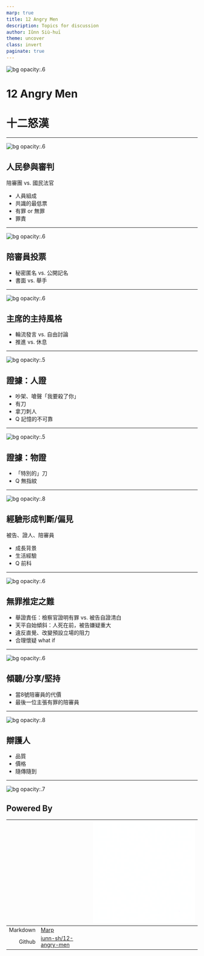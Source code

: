 ```yaml
---
marp: true
title: 12 Angry Men
description: Topics for discussion
author: Iûnn Siù-huī
theme: uncover
class: invert
paginate: true
---
```


<!-- _paginate: false -->
<!-- _footer: "United Artists, Public domain, via [Dr. Macro's High Quality Movie Scans](https://www.doctormacro.com/Movie%20Summaries/A/12%20Angry%20Men.htm)" -->

![bg opacity:.6](https://www.doctormacro.com/Images/Fonda,%20Henry/Annex/Annex%20-%20Fonda,%20Henry%20(12%20Angry%20Men)_01.jpg)

# 12 Angry Men
# 十二怒漢

---

<!-- _footer: "United Artists, Public domain, via [cultura](https://www.cultura.id/12-angry-men-review)" -->

![bg opacity:.6](https://www.cultura.id/wp-content/uploads/2022/07/12-Angry-Men.jpg)

## 人民參與審判

陪審團 vs. 國民法官
* 人員組成
* 共識的最低票
* 有罪 or 無罪
* 罪責

---

<!-- _footer: "United Artists, Public domain, via [Variety](https://variety.com/1956/film/reviews/12-angry-men-review-1200418382/)" -->

![bg opacity:.6](https://variety.com/wp-content/uploads/2022/10/12-HOMMES-EN-COLERE-1957-01-C-United-Artists.jpg?w=1000&h=563&crop=1)

## 陪審員投票

* 秘密匿名 vs. 公開記名
* 書面 vs. 舉手

---

<!-- _footer: "United Artists, Public domain, via [So The Theory Goes](https://www.sothetheorygoes.com/12-angry-men/)" -->

![bg opacity:.6](https://www.sothetheorygoes.com/wp-content/uploads/2018/05/12-angry-men_5eacea0c.jpg)

## 主席的主持風格

* 輪流發言 vs. 自由討論
* 推進 vs. 休息

---

<!-- _footer: "United Artists, Public domain, via [Dr. Macro's High Quality Movie Scans](https://www.doctormacro.com/Movie%20Summaries/A/12%20Angry%20Men.htm)" -->

![bg opacity:.5](https://www.doctormacro.com/Images/Fonda,%20Henry/Annex/NRFPT/Annex%20-%20Fonda,%20Henry%20(12%20Angry%20Men)_NRFPT_05.jpg)

## 證據：人證

* 吵架、嗆聲「我要殺了你」
* 有刀
* 拿刀刺人
* Q 記憶的不可靠

---

<!-- _footer: "United Artists, Public domain, via [Dr. Macro's High Quality Movie Scans](https://www.doctormacro.com/Movie%20Summaries/A/12%20Angry%20Men.htm)" -->

![bg opacity:.5](https://www.doctormacro.com/Images/Fonda,%20Henry/Annex/Annex%20-%20Fonda,%20Henry%20(12%20Angry%20Men)_02.jpg)

## 證據：物證

* 「特別的」刀
* Q 無指紋

---

<!-- _footer: "United Artists, Public domain, via [Dr. Macro's High Quality Movie Scans](https://www.doctormacro.com/Movie%20Summaries/A/12%20Angry%20Men.htm)" -->

![bg opacity:.8](https://www.doctormacro.com/Images/Fonda,%20Henry/Annex/Annex%20-%20Fonda,%20Henry%20(12%20Angry%20Men)_10.jpg)

## 經驗形成判斷/偏見

被告、證人、陪審員
* 成長背景
* 生活經驗
* Q 前科

---

<!-- _footer: "United Artists, Public domain, via [Dr. Macro's High Quality Movie Scans](https://www.doctormacro.com/Movie%20Summaries/A/12%20Angry%20Men.htm)" -->

![bg opacity:.6](https://www.doctormacro.com/Images/Fonda,%20Henry/Annex/Annex%20-%20Fonda,%20Henry%20(12%20Angry%20Men)_08.jpg)

## 無罪推定之難

* 舉證責任：檢察官證明有罪 vs. 被告自證清白
* 天平自始傾斜：人死在前，被告嫌疑重大
* 違反直覺、改變預設立場的阻力
* 合理懷疑 what if

---

<!-- _footer: "United Artists, Public domain, via [Into Film](https://www.intofilm.org/films/3055)" --> 

![bg opacity:.6](https://www.intofilm.org/intofilm-production/scaledcropped/970x546https%3A/s3-eu-west-1.amazonaws.com/images.cdn.filmclub.org/film__3055-12-angry-men--hi_res-fdac7e4f.jpg/film__3055-12-angry-men--hi_res-fdac7e4f.jpg)

## 傾聽/分享/堅持

* 當8號陪審員的代價 
* 最後一位主張有罪的陪審員

---

<!-- _footer: "United Artists, Public domain, via [Peter Lloyd](https://iprofessdesign.wordpress.com/2017/02/16/stop-talking-start-thinking-the-architecture-of-reasonable-doubt/)" --> 

![bg opacity:.8](https://iprofessdesign.wordpress.com/wp-content/uploads/2017/02/screen-shot-2017-02-15-at-14-22-56.png)

## 辯護人

* 品質
* 價格
* 隨傳隨到

---

<!-- _paginate: false -->

<!-- _footer: "United Artists, Public domain, via [Criterion](https://www.criterion.com/current/posts/2076-12-angry-men-lumet-s-faces)" -->

![bg opacity:.7](https://s3.amazonaws.com/criterion-production/images/4827-664f8fedbdf6cbf48d64035ac729bba6/current_1534_073_large.jpg)

## Powered By

|           |                                      | ![h:250](./assets/qr-code.png) |
| --------: | :----------------------------------- | :--- |
| Markdown 	| [Marp](https://marp.app)             | |
| Github	| [iunn-sh/12-angry-men](https://github.com/iunn-sh/12-angry-men) | |
